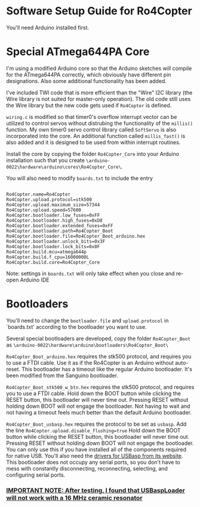 # Software Setup Guide for Ro4Copter #

You'll need Arduino installed first.

# Special ATmega644PA Core #

I'm using a modified Arduino core so that the Arduino sketches will compile for the ATmega644PA correctly, which obviously have different pin designations. Also some additional functionality has been added.

I've included TWI code that is more efficient than the "Wire" I2C library (the Wire library is not suited for master-only operation). The old code still uses the Wire library but the new code gets used if `Ro4Copter` is defined.

`wiring.c` is modified so that timer0's overflow interrupt vector can be utilized to control servos without distrubing the functionality of the `millis()` function. My own timer0 servo control library called `SoftServo` is also incorporated into the core. An additional function called `millis_fast()` is also added and it is designed to be used from within interrupt routines.

Install the core by copying the folder `Ro4Copter_Core` into your Arduino installation such that you create `\arduino-0022\hardware\arduino\cores\Ro4Copter_Core\`.

You will also need to modify `boards.txt` to include the entry

```

Ro4Copter.name=Ro4Copter
Ro4Copter.upload.protocol=stk500
Ro4Copter.upload.maximum_size=57344
Ro4Copter.upload.speed=57600
Ro4Copter.bootloader.low_fuses=0xFF
Ro4Copter.bootloader.high_fuses=0xD8
Ro4Copter.bootloader.extended_fuses=0xFF
Ro4Copter.bootloader.path=Ro4Copter_Boot
Ro4Copter.bootloader.file=Ro4Copter_Boot_arduino.hex
Ro4Copter.bootloader.unlock_bits=0x3F
Ro4Copter.bootloader.lock_bits=0x0F
Ro4Copter.build.mcu=atmega644p
Ro4Copter.build.f_cpu=16000000L
Ro4Copter.build.core=Ro4Copter_Core

```

Note: settings in `boards.txt` will only take effect when you close and re-open Arduino IDE

# Bootloaders #

You'll need to change the `bootloader.file` and `upload.protocol` in `boards.txt' according to the bootloader you want to use.

Several special bootloaders are developed, copy the folder `Ro4Copter_Boot` as `\arduino-0022\hardware\arduino\bootloaders\Ro4Copter_Boot\`

`Ro4Copter_Boot_arduino.hex` requires the stk500 protocol, and requires you to use a FTDI cable. Use it as if the Ro4Copter is an Arduino without auto-reset. This bootloader has a timeout like the regular Arduino bootloader. It's been modified from the Sanguino bootloader.

`Ro4Copter_Boot_stk500_w_btn.hex` requires the stk500 protocol, and requires you to use a FTDI cable. Hold down the BOOT button while clicking the RESET button, this bootloader will never time out. Pressing RESET without holding down BOOT will not engage the bootloader. Not having to wait and not having a timeout feels much better than the default Arduino bootloader.

`Ro4Copter_Boot_usbasp.hex` requires the protocol to be set as `usbasp`. Add the line `Ro4Copter.upload.disable_flushing=true` Hold down the BOOT button while clicking the RESET button, this bootloader will never time out. Pressing RESET without holding down BOOT will not engage the bootloader. You can only use this if you have installed all of the components required for native USB. You'll also need the [drivers for USBasp from its website](http://www.fischl.de/usbasp/). This bootloader does not occupy any serial ports, so you don't have to mess with constantly disconnecting, reconnecting, selecting, and configuring serial ports.

### [IMPORTANT NOTE: After testing, I found that USBaspLoader will not work with a 16 MHz ceramic resonator](UsbTesting.md) ###